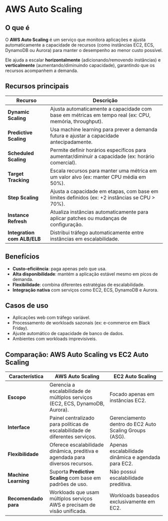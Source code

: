 # AWS Auto Scaling

## O que é
O **AWS Auto Scaling** é um serviço que monitora aplicações e ajusta automaticamente a capacidade de recursos (como instâncias EC2, ECS, DynamoDB ou Aurora) para manter o desempenho ao menor custo possível.  

Ele ajuda a escalar **horizontalmente** (adicionando/removendo instâncias) e **verticalmente** (aumentando/diminuindo capacidade), garantindo que os recursos acompanhem a demanda.



## Recursos principais

| Recurso | Descrição |
|---------|------------|
| **Dynamic Scaling** | Ajusta automaticamente a capacidade com base em métricas em tempo real (ex: CPU, memória, throughput). |
| **Predictive Scaling** | Usa machine learning para prever a demanda futura e ajustar a capacidade antecipadamente. |
| **Scheduled Scaling** | Permite definir horários específicos para aumentar/diminuir a capacidade (ex: horário comercial). |
| **Target Tracking** | Escala recursos para manter uma métrica em um valor alvo (ex: manter CPU média em 50%). |
| **Step Scaling** | Ajusta a capacidade em etapas, com base em limites definidos (ex: +2 instâncias se CPU > 70%). |
| **Instance Refresh** | Atualiza instâncias automaticamente para aplicar patches ou mudanças de configuração. |
| **Integration com ALB/ELB** | Distribui tráfego automaticamente entre instâncias em escalabilidade. |



## Benefícios

- **Custo-eficiência**: paga apenas pelo que usa.  
- **Alta disponibilidade**: mantém a aplicação estável mesmo em picos de demanda.  
- **Flexibilidade**: combina diferentes estratégias de escalabilidade.  
- **Integração nativa** com serviços como EC2, ECS, DynamoDB e Aurora.  



## Casos de uso

- Aplicações web com tráfego variável.  
- Processamento de workloads sazonais (ex: e-commerce em Black Friday).  
- Ajuste automático de capacidade de banco de dados.  
- Ambientes com workloads imprevisíveis.  



## Comparação: AWS Auto Scaling vs EC2 Auto Scaling

| Característica | **AWS Auto Scaling** | **EC2 Auto Scaling** |
|----------------|-----------------------|-----------------------|
| **Escopo** | Gerencia a escalabilidade de múltiplos serviços (EC2, ECS, DynamoDB, Aurora). | Focado apenas em instâncias EC2. |
| **Interface** | Painel centralizado para políticas de escalabilidade de diferentes serviços. | Gerenciamento dentro do EC2 Auto Scaling Groups (ASG). |
| **Flexibilidade** | Oferece escalabilidade dinâmica, preditiva e agendada para diversos recursos. | Apenas escalabilidade dinâmica e agendada para EC2. |
| **Machine Learning** | Suporta **Predictive Scaling** com base em padrões de uso. | Não possui escalabilidade preditiva. |
| **Recomendado para** | Workloads que usam múltiplos serviços AWS e precisam de visão unificada. | Workloads baseados exclusivamente em EC2. |
